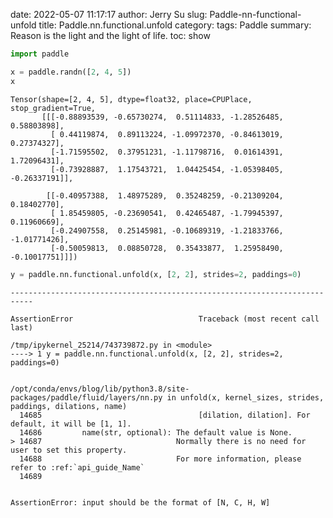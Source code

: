 date: 2022-05-07 11:17:17
author: Jerry Su
slug: Paddle-nn-functional-unfold
title: Paddle.nn.functional.unfold
category: 
tags: Paddle
summary: Reason is the light and the light of life.
toc: show


```python
import paddle
```


```python
x = paddle.randn([2, 4, 5])
x
```




    Tensor(shape=[2, 4, 5], dtype=float32, place=CPUPlace, stop_gradient=True,
           [[[-0.88893539, -0.65730274,  0.51114833, -1.28526485,  0.58803898],
             [ 0.44119874,  0.89113224, -1.09972370, -0.84613019,  0.27374327],
             [-1.71595502,  0.37951231, -1.11798716,  0.01614391,  1.72096431],
             [-0.73928887,  1.17543721,  1.04425454, -1.05398405, -0.26337191]],
    
            [[-0.40957388,  1.48975289,  0.35248259, -0.21309204,  0.18402770],
             [ 1.85459805, -0.23690541,  0.42465487, -1.79945397,  0.11960669],
             [-0.24907558,  0.25145981, -0.10689319, -1.21833766, -1.01771426],
             [-0.50059813,  0.08850728,  0.35433877,  1.25958490, -0.10017751]]])




```python
y = paddle.nn.functional.unfold(x, [2, 2], strides=2, paddings=0)
```


    ---------------------------------------------------------------------------

    AssertionError                            Traceback (most recent call last)

    /tmp/ipykernel_25214/743739872.py in <module>
    ----> 1 y = paddle.nn.functional.unfold(x, [2, 2], strides=2, paddings=0)
    

    /opt/conda/envs/blog/lib/python3.8/site-packages/paddle/fluid/layers/nn.py in unfold(x, kernel_sizes, strides, paddings, dilations, name)
      14685                                   [dilation, dilation]. For default, it will be [1, 1].
      14686         name(str, optional): The default value is None.
    > 14687                              Normally there is no need for user to set this property.
      14688                              For more information, please refer to :ref:`api_guide_Name`
      14689 


    AssertionError: input should be the format of [N, C, H, W]



```python

```
